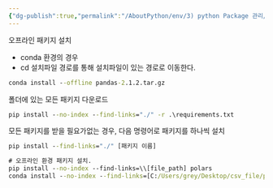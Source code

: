 ```yaml
---
{"dg-publish":true,"permalink":"/AboutPython/env/3) python Package 관리/","tags":["python"],"noteIcon":""}
---
```



오프라인 패키지 설치 
- conda 환경의 경우
- cd 설치파일 경로를 통해 설치파일이 있는 경로로 이동한다. 
```cmd 
conda install --offline pandas-2.1.2.tar.gz
```

폴더에 있는 모든 패키지 다운로드 
```cmd 
pip install --no-index --find-links="./" -r .\requirements.txt
```

모든 패키지를 받을 필요가없는 경우, 다음 명령어로 패키지를 하나씩 설치 
```cmd 
pip install --find-links="./" [패키지 이름] 
```


```cmd
# 오프라인 환경 패키지 설치. 
pip install --no-index --find-links=\\[file_path] polars
conda install --no-index --find-links=[C:/Users/grey/Desktop/csv_file/polar] connectorx
```


